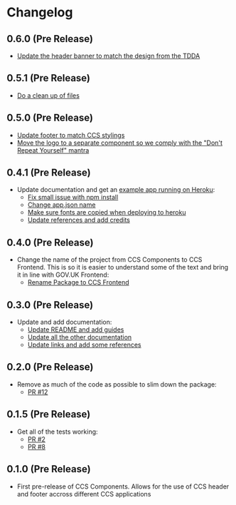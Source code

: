 # Changelog

## 0.6.0 (Pre Release)
  - [Update the header banner to match the design from the TDDA](https://github.com/tim-s-ccs/ts-ccs-frontend/pull/49)

## 0.5.1 (Pre Release)
  - [Do a clean up of files](https://github.com/tim-s-ccs/ts-ccs-frontend/pull/44)

## 0.5.0 (Pre Release)
  - [Update footer to match CCS stylings](https://github.com/tim-s-ccs/ts-ccs-frontend/pull/27)
  - [Move the logo to a separate component so we comply with the "Don't Repeat Yourself" mantra](https://github.com/tim-s-ccs/ts-ccs-frontend/pull/28)

## 0.4.1 (Pre Release)
  - Update documentation and get an [example app running on Heroku](https://ts-ccs-frontend.herokuapp.com/):
    - [Fix small issue with npm install](https://github.com/tim-s-ccs/ts-ccs-frontend/pull/22)
    - [Change app.json name ](https://github.com/tim-s-ccs/ts-ccs-frontend/pull/23)
    - [Make sure fonts are copied when deploying to heroku ](https://github.com/tim-s-ccs/ts-ccs-frontend/pull/24)
    - [Update references and add credits](https://github.com/tim-s-ccs/ts-ccs-frontend/pull/25)

## 0.4.0 (Pre Release)
  - Change the name of the project from CCS Components to CCS Frontend.
    This is so it is easier to understand some of the text and bring it in line with GOV.UK Frontend:
    - [Rename Package to CCS Frontend](https://github.com/tim-s-ccs/ts-ccs-frontend/pull/20)

## 0.3.0 (Pre Release)
  - Update and add documentation:
    - [Update README and add guides](https://github.com/tim-s-ccs/ts-ccs-frontend/pull/16)
    - [Update all the other documentation](https://github.com/tim-s-ccs/ts-ccs-frontend/pull/17)
    - [Update links and add some references](https://github.com/tim-s-ccs/ts-ccs-frontend/pull/18)

## 0.2.0 (Pre Release)
  - Remove as much of the code as possible to slim down the package:
    - [PR #12](https://github.com/tim-s-ccs/ts-ccs-frontend/pull/12)

## 0.1.5 (Pre Release)
  - Get all of the tests working:
    - [PR #2](https://github.com/tim-s-ccs/ts-ccs-frontend/pull/2)
    - [PR #8](https://github.com/tim-s-ccs/ts-ccs-frontend/pull/8)

## 0.1.0 (Pre Release)
  - First pre-release of CCS Components. Allows for the use of CCS header and footer accross different CCS applications
